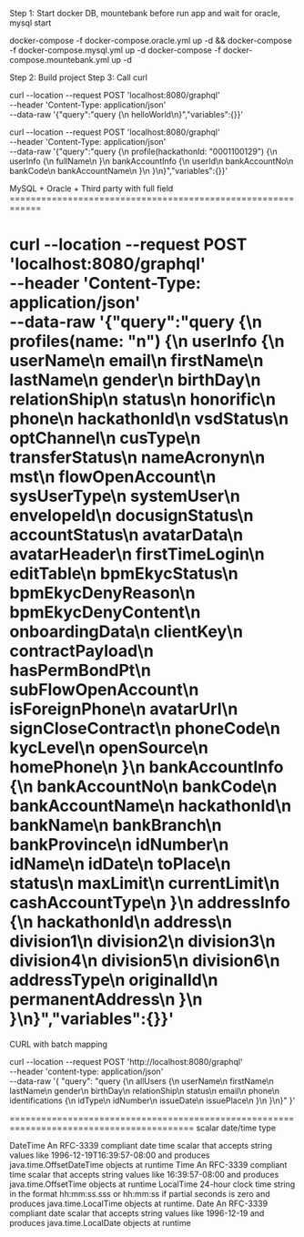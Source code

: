 Step 1: Start docker DB, mountebank before run app and wait for oracle, mysql start

docker-compose -f docker-compose.oracle.yml up -d && docker-compose -f docker-compose.mysql.yml up -d
docker-compose -f docker-compose.mountebank.yml up -d

Step 2: Build project
Step 3: Call curl

curl --location --request POST 'localhost:8080/graphql' \
--header 'Content-Type: application/json' \
--data-raw '{"query":"query {\n    helloWorld\n}","variables":{}}'

curl --location --request POST 'localhost:8080/graphql' \
--header 'Content-Type: application/json' \
--data-raw '{"query":"query {\n    profile(hackathonId: \"0001100129\") {\n        userInfo {\n            fullName\n        }\n        bankAccountInfo {\n            userId\n            bankAccountNo\n            bankCode\n            bankAccountName\n        }\n    }\n}","variables":{}}'

MySQL + Oracle + Third party with full field ============================================================

curl --location --request POST 'localhost:8080/graphql' \
--header 'Content-Type: application/json' \
--data-raw '{"query":"query {\n    profiles(name: \"n\") {\n        userInfo {\n        userName\n        email\n        firstName\n        lastName\n        gender\n        birthDay\n        relationShip\n        status\n        honorific\n        phone\n        hackathonId\n        vsdStatus\n        optChannel\n        cusType\n        transferStatus\n        nameAcronyn\n        mst\n        flowOpenAccount\n        sysUserType\n        systemUser\n        envelopeId\n        docusignStatus\n        accountStatus\n        avatarData\n        avatarHeader\n        firstTimeLogin\n        editTable\n        bpmEkycStatus\n        bpmEkycDenyReason\n        bpmEkycDenyContent\n        onboardingData\n        clientKey\n        contractPayload\n        hasPermBondPt\n        subFlowOpenAccount\n        isForeignPhone\n        avatarUrl\n        signCloseContract\n        phoneCode\n        kycLevel\n        openSource\n        homePhone\n        }\n        bankAccountInfo {\n            bankAccountNo\n            bankCode\n            bankAccountName\n            hackathonId\n            bankName\n            bankBranch\n            bankProvince\n            idNumber\n            idName\n            idDate\n            toPlace\n            status\n            maxLimit\n            currentLimit\n            cashAccountType\n        }\n        addressInfo {\n            hackathonId\n            address\n            division1\n            division2\n            division3\n            division4\n            division5\n            division6\n            addressType\n            originalId\n            permanentAddress\n        }\n    }\n}","variables":{}}'
============================================================
CURL with batch mapping

curl --location --request POST 'http://localhost:8080/graphql' \
--header 'content-type: application/json' \
--data-raw '{
    "query": "query {\n  allUsers {\n    userName\n    firstName\n    lastName\n    gender\n    birthDay\n    relationShip\n    status\n    email\n    phone\n    identifications {\n      idType\n      idNumber\n      issueDate\n      issuePlace\n    }\n  }\n}"
}'

=========================================================================================
scalar date/time type

DateTime
    An RFC-3339 compliant date time scalar that accepts string values like 1996-12-19T16:39:57-08:00 and produces java.time.OffsetDateTime objects at runtime
Time
    An RFC-3339 compliant time scalar that accepts string values like 16:39:57-08:00 and produces java.time.OffsetTime objects at runtime
LocalTime
    24-hour clock time string in the format hh:mm:ss.sss or hh:mm:ss if partial seconds is zero and produces java.time.LocalTime objects at runtime.
Date
    An RFC-3339 compliant date scalar that accepts string values like 1996-12-19 and produces java.time.LocalDate objects at runtime
